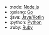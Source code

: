 <div class="grid cards" markdown>

- :node: [Node.js](../experiment/sdks/nodejs-sdk.md)
- :golang: [Go](../experiment/sdks/go-sdk.md)
- :java: [Java/Kotlin](../experiment/sdks/jvm-sdk.md)
- :python: [Python](../experiment/sdks/python-sdk.md)
- :ruby: [Ruby](../experiment/sdks/ruby-sdk.md)

</div>